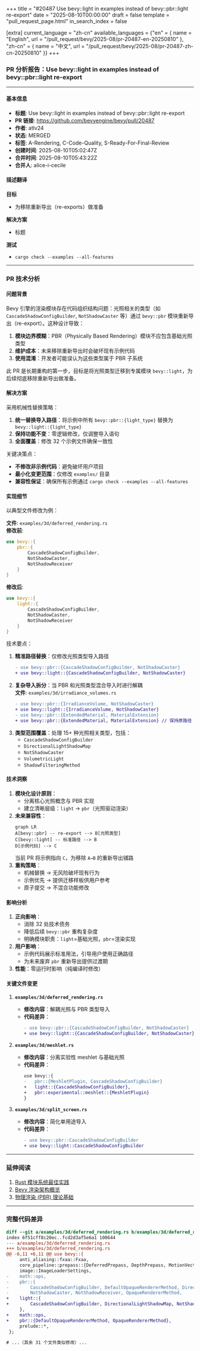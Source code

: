 +++
title = "#20487 Use bevy::light in examples instead of bevy::pbr::light re-export"
date = "2025-08-10T00:00:00"
draft = false
template = "pull_request_page.html"
in_search_index = false

[extra]
current_language = "zh-cn"
available_languages = {"en" = { name = "English", url = "/pull_request/bevy/2025-08/pr-20487-en-20250810" }, "zh-cn" = { name = "中文", url = "/pull_request/bevy/2025-08/pr-20487-zh-cn-20250810" }}
+++

### PR 分析报告：Use bevy::light in examples instead of bevy::pbr::light re-export

---

#### 基本信息
- **标题**: Use bevy::light in examples instead of bevy::pbr::light re-export
- **PR 链接**: https://github.com/bevyengine/bevy/pull/20487
- **作者**: atlv24
- **状态**: MERGED
- **标签**: A-Rendering, C-Code-Quality, S-Ready-For-Final-Review
- **创建时间**: 2025-08-10T05:02:47Z
- **合并时间**: 2025-08-10T05:43:22Z
- **合并人**: alice-i-cecile

#### 描述翻译
**目标**  
- 为移除重新导出（re-exports）做准备  

**解决方案**  
- 标题  

**测试**  
- `cargo check --examples --all-features`

---

### PR 技术分析

#### 问题背景
Bevy 引擎的渲染模块存在代码组织结构问题：光照相关的类型（如 `CascadeShadowConfigBuilder`, `NotShadowCaster` 等）通过 `bevy::pbr` 模块重新导出（re-export）。这种设计导致：
1. **模块边界模糊**：PBR（Physically Based Rendering）模块不应包含基础光照类型
2. **维护成本**：未来移除重新导出时会破坏现有示例代码
3. **使用混淆**：开发者可能误认为这些类型属于 PBR 子系统

此 PR 是长期重构的第一步，目标是将光照类型迁移到专属模块 `bevy::light`，为后续彻底移除重新导出做准备。

#### 解决方案
采用机械性替换策略：
1. **统一替换导入路径**：将示例中所有 `bevy::pbr::{light_type}` 替换为 `bevy::light::{light_type}`
2. **保持功能不变**：零逻辑修改，仅调整导入语句
3. **全面覆盖**：修改 32 个示例文件确保一致性

关键决策点：
- **不修改非示例代码**：避免破坏用户项目
- **最小化变更范围**：仅修改 `examples/` 目录
- **兼容性保证**：确保所有示例通过 `cargo check --examples --all-features`

#### 实现细节
以典型文件修改为例：

**文件**: `examples/3d/deferred_rendering.rs`  
**修改前**:
```rust
use bevy::{
    pbr::{
        CascadeShadowConfigBuilder, 
        NotShadowCaster,
        NotShadowReceiver
    }
}
```
**修改后**:
```rust
use bevy::{
    light::{
        CascadeShadowConfigBuilder, 
        NotShadowCaster,
        NotShadowReceiver
    }
}
```

技术要点：
1. **精准路径替换**：仅修改光照类型导入路径
   ```diff
   - use bevy::pbr::{CascadeShadowConfigBuilder, NotShadowCaster}
   + use bevy::light::{CascadeShadowConfigBuilder, NotShadowCaster}
   ```
2. **复杂导入拆分**：当 PBR 和光照类型混合导入时进行解耦  
   **文件**: `examples/3d/irradiance_volumes.rs`  
   ```diff
   - use bevy::pbr::{IrradianceVolume, NotShadowCaster}
   + use bevy::light::{IrradianceVolume, NotShadowCaster}
   - use bevy::pbr::{ExtendedMaterial, MaterialExtension}
   + use bevy::pbr::{ExtendedMaterial, MaterialExtension} // 保持原路径
   ```
3. **类型范围覆盖**：处理 15+ 种光照相关类型，包括：
   - `CascadeShadowConfigBuilder`
   - `DirectionalLightShadowMap`
   - `NotShadowCaster`
   - `VolumetricLight`
   - `ShadowFilteringMethod`

#### 技术洞察
1. **模块化设计原则**：
   - 分离核心光照概念与 PBR 实现
   - 建立清晰层级：`light` → `pbr`（光照驱动渲染）
2. **未来兼容性**：
   ```mermaid
   graph LR
   A[bevy::pbr] -- re-export --> B[光照类型]
   C[bevy::light] -- 标准路径 --> B
   D[示例代码] --> C
   ```
   当前 PR 将示例指向 `C`，为移除 `A→B` 的重新导出铺路
3. **重构策略**：
   - 机械替换 → 无风险破坏现有行为
   - 示例优先 → 提供迁移样板供用户参考
   - 原子提交 → 不混合功能修改

#### 影响分析
1. **正向影响**：
   - 消除 32 处技术债务
   - 降低后续 `bevy::pbr` 重构复杂度
   - 明确模块职责：`light`=基础光照，`pbr`=渲染实现
2. **用户影响**：
   - 示例代码展示标准用法，引导用户使用正确路径
   - 为未来废弃 `pbr` 重新导出提供过渡期
3. **性能**：零运行时影响（纯编译时修改）

#### 关键文件变更
1. **`examples/3d/deferred_rendering.rs`**  
   - **修改内容**：解耦光照与 PBR 类型导入  
   - **代码差异**：
     ```diff
     - use bevy::pbr::{CascadeShadowConfigBuilder, NotShadowCaster}
     + use bevy::light::{CascadeShadowConfigBuilder, NotShadowCaster}
     ```

2. **`examples/3d/meshlet.rs`**  
   - **修改内容**：分离实验性 meshlet 与基础光照  
   - **代码差异**：
     ```diff
     use bevy::{
     -   pbr::{MeshletPlugin, CascadeShadowConfigBuilder}
     +   light::{CascadeShadowConfigBuilder},
     +   pbr::experimental::meshlet::{MeshletPlugin}
     }
     ```

3. **`examples/3d/split_screen.rs`**  
   - **修改内容**：简化单用途导入  
   - **代码差异**：
     ```diff
     - use bevy::pbr::CascadeShadowConfigBuilder
     + use bevy::light::CascadeShadowConfigBuilder
     ```

---

### 延伸阅读
1. [Rust 模块系统最佳实践](https://doc.rust-lang.org/book/ch07-04-bringing-paths-into-scope-with-the-use-keyword.html)
2. [Bevy 渲染架构概览](https://bevyengine.org/learn/book/getting-started/rendering/)
3. [物理渲染 (PBR) 理论基础](https://learnopengl.com/PBR/Theory)

---
### 完整代码差异
```diff
diff --git a/examples/3d/deferred_rendering.rs b/examples/3d/deferred_rendering.rs
index 6f51cff8c20ec..fcd2d3af5e6a1 100644
--- a/examples/3d/deferred_rendering.rs
+++ b/examples/3d/deferred_rendering.rs
@@ -6,11 +6,11 @@ use bevy::{
     anti_aliasing::fxaa::Fxaa,
     core_pipeline::prepass::{DeferredPrepass, DepthPrepass, MotionVectorPrepass, NormalPrepass},
     image::ImageLoaderSettings,
-    math::ops,
-    pbr::{
-        CascadeShadowConfigBuilder, DefaultOpaqueRendererMethod, DirectionalLightShadowMap,
-        NotShadowCaster, NotShadowReceiver, OpaqueRendererMethod,
+    light::{
+        CascadeShadowConfigBuilder, DirectionalLightShadowMap, NotShadowCaster, NotShadowReceiver,
     },
+    math::ops,
+    pbr::{DefaultOpaqueRendererMethod, OpaqueRendererMethod},
     prelude::*,
 };
 
# ...（其余 31 个文件类似修改）...
```